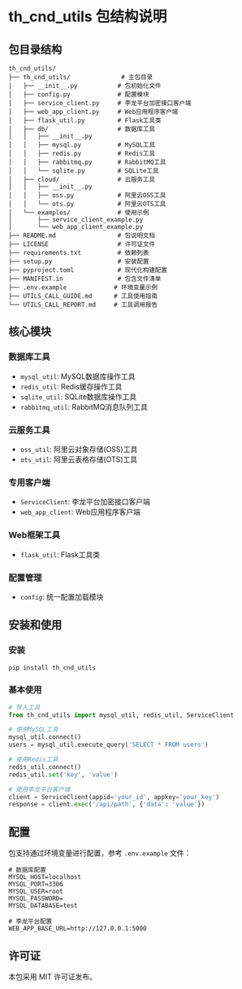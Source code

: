 # th_cnd_utils 包结构说明

## 包目录结构

```
th_cnd_utils/
├── th_cnd_utils/              # 主包目录
│   ├── __init__.py           # 包初始化文件
│   ├── config.py             # 配置模块
│   ├── service_client.py     # 李龙平台加密接口客户端
│   ├── web_app_client.py     # Web应用程序客户端
│   ├── flask_util.py         # Flask工具类
│   ├── db/                   # 数据库工具
│   │   ├── __init__.py
│   │   ├── mysql.py          # MySQL工具
│   │   ├── redis.py          # Redis工具
│   │   ├── rabbitmq.py       # RabbitMQ工具
│   │   └── sqlite.py         # SQLite工具
│   ├── cloud/                # 云服务工具
│   │   ├── __init__.py
│   │   ├── oss.py            # 阿里云OSS工具
│   │   └── ots.py            # 阿里云OTS工具
│   └── examples/             # 使用示例
│       ├── service_client_example.py
│       └── web_app_client_example.py
├── README.md                 # 包说明文档
├── LICENSE                   # 许可证文件
├── requirements.txt          # 依赖列表
├── setup.py                  # 安装配置
├── pyproject.toml            # 现代化构建配置
├── MANIFEST.in               # 包含文件清单
├── .env.example             # 环境变量示例
├── UTILS_CALL_GUIDE.md      # 工具使用指南
└── UTILS_CALL_REPORT.md     # 工具调用报告
```

## 核心模块

### 数据库工具
- `mysql_util`: MySQL数据库操作工具
- `redis_util`: Redis缓存操作工具
- `sqlite_util`: SQLite数据库操作工具
- `rabbitmq_util`: RabbitMQ消息队列工具

### 云服务工具
- `oss_util`: 阿里云对象存储(OSS)工具
- `ots_util`: 阿里云表格存储(OTS)工具

### 专用客户端
- `ServiceClient`: 李龙平台加密接口客户端
- `web_app_client`: Web应用程序客户端

### Web框架工具
- `flask_util`: Flask工具类

### 配置管理
- `config`: 统一配置加载模块

## 安装和使用

### 安装
```bash
pip install th_cnd_utils
```

### 基本使用
```python
# 导入工具
from th_cnd_utils import mysql_util, redis_util, ServiceClient

# 使用MySQL工具
mysql_util.connect()
users = mysql_util.execute_query('SELECT * FROM users')

# 使用Redis工具
redis_util.connect()
redis_util.set('key', 'value')

# 使用李龙平台客户端
client = ServiceClient(appid='your_id', appkey='your_key')
response = client.exec('/api/path', {'data': 'value'})
```

## 配置

包支持通过环境变量进行配置，参考 `.env.example` 文件：

```env
# 数据库配置
MYSQL_HOST=localhost
MYSQL_PORT=3306
MYSQL_USER=root
MYSQL_PASSWORD=
MYSQL_DATABASE=test

# 李龙平台配置
WEB_APP_BASE_URL=http://127.0.0.1:5000
```

## 许可证

本包采用 MIT 许可证发布。